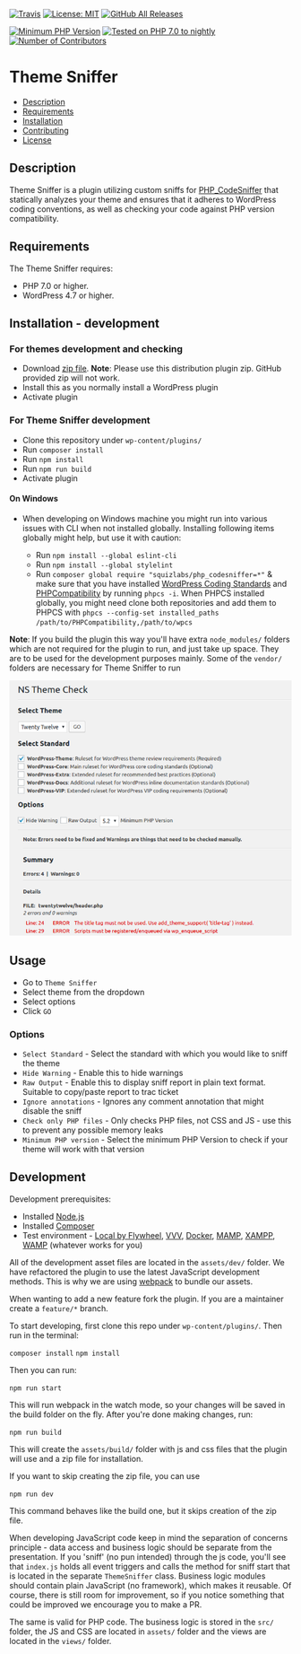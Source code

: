 [![Travis](https://img.shields.io/travis/WPTRT/theme-sniffer.svg?style=for-the-badge)](https://travis-ci.org/WPTRT/theme-sniffer.svg?branch=master)
[![License: MIT](https://img.shields.io/github/license/WPTRT/theme-sniffer.svg?style=for-the-badge)](https://github.com/WPTRT/theme-sniffer/blob/master/LICENSE)
[![GitHub All Releases](https://img.shields.io/github/downloads/WPTRT/theme-sniffer/total.svg?style=for-the-badge)](https://github.com/WPTRT/theme-sniffer/releases/)

[![Minimum PHP Version](https://img.shields.io/packagist/php-v/wptrt/theme-sniffer.svg?style=for-the-badge&maxAge=3600)](https://packagist.org/packages/wptrt/theme-sniffer)
[![Tested on PHP 7.0 to nightly](https://img.shields.io/badge/tested%20on-PHP%207.0%20|%207.1%20|%207.2%20|%207.3|%20nightly-green.svg?style=for-the-badge&maxAge=2419200)](https://travis-ci.org/WPTRT/theme-sniffer)
[![Number of Contributors](https://img.shields.io/github/contributors/WPTRT/theme-sniffer.svg?maxAge=3600&style=for-the-badge)](https://github.com/WPTRT/theme-sniffer/graphs/contributors)

# Theme Sniffer

* [Description](#description)
* [Requirements](#requirements)
* [Installation](#installation)
* [Contributing](#contributing)
* [License](#license)

## Description

Theme Sniffer is a plugin utilizing custom sniffs for [PHP_CodeSniffer](https://github.com/squizlabs/PHP_CodeSniffer) that statically analyzes your theme and ensures that it adheres to WordPress coding conventions, as well as checking your code against PHP version compatibility.

## Requirements

The Theme Sniffer requires:

* PHP 7.0 or higher.
* WordPress 4.7 or higher.

## Installation - development

### For themes development and checking

* Download [zip file](https://github.com/WPTRT/theme-sniffer/releases/download/1.1.0/theme-sniffer.zip). **Note**: Please use this distribution plugin zip. GitHub provided zip will not work.
* Install this as you normally install a WordPress plugin
* Activate plugin

### For Theme Sniffer development

* Clone this repository under `wp-content/plugins/`
* Run `composer install`
* Run `npm install`
* Run `npm run build`
* Activate plugin

#### On Windows

* When developing on Windows machine you might run into various issues with CLI when not installed globally. Installing following items globally might help, but use it with caution:

    * Run `npm install --global eslint-cli`
    * Run `npm install --global stylelint`
    * Run `composer global require "squizlabs/php_codesniffer=*"` & make sure that you have installed [WordPress Coding Standards](https://github.com/WordPress/WordPress-Coding-Standards) and [PHPCompatibility](https://github.com/PHPCompatibility/PHPCompatibility) by running `phpcs -i`. When PHPCS installed globally, you might need clone both repositories and add them to PHPCS with `phpcs --config-set installed_paths /path/to/PHPCompatibility,/path/to/wpcs`

**Note**: If you build the plugin this way you'll have extra `node_modules/` folders which are not required for the plugin to run, and just take up space. They are to be used for the development purposes mainly. Some of the `vendor/` folders are necessary for Theme Sniffer to run

![Screenshot](screenshot.png?raw=true)

## Usage

* Go to `Theme Sniffer`
* Select theme from the dropdown
* Select options
* Click `GO`

### Options

* `Select Standard` - Select the standard with which you would like to sniff the theme
* `Hide Warning` - Enable this to hide warnings
* `Raw Output` - Enable this to display sniff report in plain text format. Suitable to copy/paste report to trac ticket
* `Ignore annotations` - Ignores any comment annotation that might disable the sniff
* `Check only PHP files` - Only checks PHP files, not CSS and JS - use this to prevent any possible memory leaks
* `Minimum PHP version` - Select the minimum PHP Version to check if your theme will work with that version

## Development

Development prerequisites:

* Installed [Node.js](https://nodejs.org/en/)
* Installed [Composer](https://getcomposer.org/)
* Test environment - [Local by Flywheel](https://local.getflywheel.com/), [VVV](https://varyingvagrantvagrants.org/), [Docker](https://www.docker.com/), [MAMP](https://www.mamp.info/en/), [XAMPP](https://www.apachefriends.org/index.html), [WAMP](http://www.wampserver.com/en/) (whatever works for you)

All of the development asset files are located in the `assets/dev/` folder. We have refactored the plugin to use the latest JavaScript development methods. This is why we are using [webpack](https://webpack.js.org/) to bundle our assets.

When wanting to add a new feature fork the plugin. If you are a maintainer create a `feature/*` branch.

To start developing, first clone this repo under `wp-content/plugins/`. Then run in the terminal:

`composer install`
`npm install`

Then you can run:

`npm run start`

This will run webpack in the watch mode, so your changes will be saved in the build folder on the fly. After you're done making changes, run:

`npm run build`

This will create the `assets/build/` folder with js and css files that the plugin will use and a zip file for installation.

If you want to skip creating the zip file, you can use

`npm run dev`

This command behaves like the build one, but it skips creation of the zip file.

When developing JavaScript code keep in mind the separation of concerns principle - data access and business logic should be separate from the presentation. If you 'sniff' (no pun intended) through the js code, you'll see that `index.js` holds all event triggers and calls the method for sniff start that is located in the separate `ThemeSniffer` class. Business logic modules should contain plain JavaScript (no framework), which makes it reusable. Of course, there is still room for improvement, so if you notice something that could be improved we encourage you to make a PR.

The same is valid for PHP code. The business logic is stored in the `src/` folder, the JS and CSS are located in `assets/` folder and the views are located in the `views/` folder.


